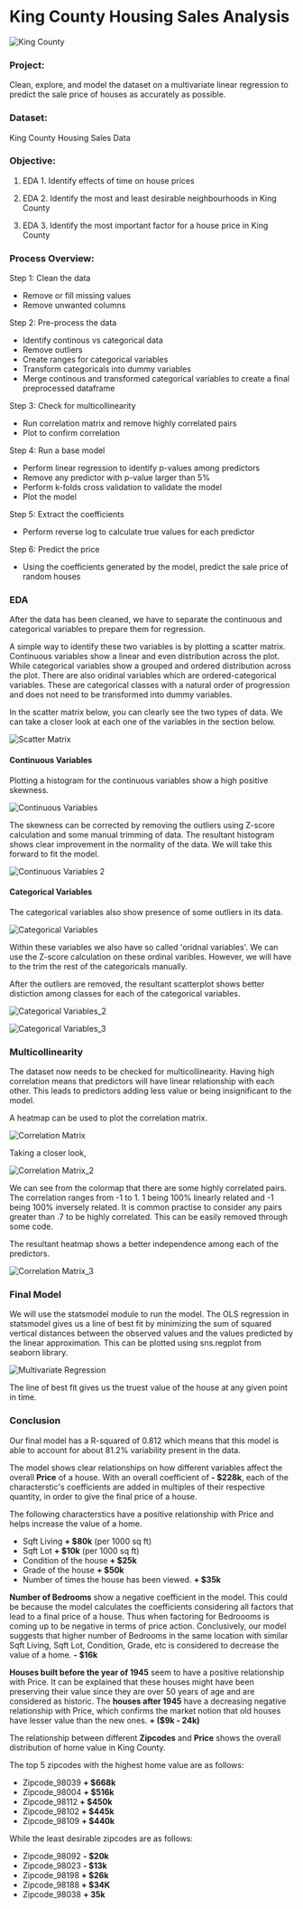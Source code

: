 # King County Housing Sales Analysis

![King County](https://github.com/dicchyant84/Module_2-Final-Project/blob/main/KC.jpg)

### Project: 

Clean, explore, and model the dataset on a multivariate linear regression to predict the sale price of houses as accurately as possible.

### Dataset:

King County Housing Sales Data

### Objective:

1. EDA 1. Identify effects of time on house prices 

2. EDA 2. Identify the most and least desirable neighbourhoods in King County 

3. EDA 3. Identify the most important factor for a house price in King County

### Process Overview:

Step 1: Clean the data
- Remove or fill missing values
- Remove unwanted columns

Step 2: Pre-process the data
- Identify continous vs categorical data
- Remove outliers
- Create ranges for categorical variables
- Transform categoricals into dummy variables
- Merge continous and transformed categorical variables to create a final preprocessed dataframe

Step 3: Check for multicollinearity
- Run correlation matrix and remove highly correlated pairs
- Plot to confirm correlation

Step 4: Run a base model
- Perform linear regression to identify p-values among predictors
- Remove any predictor with p-value larger than 5%
- Perform k-folds cross validation to validate the model
- Plot the model

Step 5: Extract the coefficients
- Perform reverse log to calculate true values for each predictor

Step 6: Predict the price
- Using the coefficients generated by the model, predict the sale price of random houses


### EDA 

After the data has been cleaned, we have to separate the continuous and categorical variables to prepare them for regression.

A simple way to identify these two variables is by plotting a scatter matrix. Continuous variables show a linear and even distribution across the plot. While categorical variables show a grouped and ordered distribution across the plot. There are also oridinal variables which are ordered-categorical variables. These are categorical classes with a natural order of progression and does not need to be transformed into dummy variables. 

In the scatter matrix below, you can clearly see the two types of data. We can take a closer look at each one of the variables in the section below.

![Scatter Matrix](https://github.com/dicchyant84/Module_2-Final-Project/blob/main/Graphs/Scatter_Matrix.png)

#### Continuous Variables

Plotting a histogram for the continuous variables show a high positive skewness. 

![Continuous Variables](https://github.com/dicchyant84/Module_2-Final-Project/blob/main/Graphs/continuous1.png)

The skewness can be corrected by removing the outliers using Z-score calculation and some manual trimming of data. 
The resultant histogram shows clear improvement in the normality of the data. We will take this forward to fit the model.

![Continuous Variables 2](https://github.com/dicchyant84/Module_2-Final-Project/blob/main/Graphs/continuous2.png)

#### Categorical Variables

The categorical variables also show presence of some outliers in its data.

![Categorical Variables](https://github.com/dicchyant84/Module_2-Final-Project/blob/main/Graphs/categorical1.png)

Within these variables we also have so called 'oridnal variables'. We can use the Z-score calculation on these ordinal varibles. However, we will have to the trim the rest of the categoricals manually.

After the outliers are removed, the resultant scatterplot shows better distiction among classes for each of the categorical variables. 

![Categorical Variables_2](https://github.com/dicchyant84/Module_2-Final-Project/blob/main/Graphs/Categorical_Variables_2.png)

![Categorical Variables_3](https://github.com/dicchyant84/Module_2-Final-Project/blob/main/Graphs/Categorical_Variables_3.png)

### Multicollinearity

The dataset now needs to be checked for multicollinearity. Having high correlation means that predictors will have linear relationship with each other. This leads to predictors adding less value or being insignificant to the model. 

A heatmap can be used to plot the correlation matrix.

![Correlation Matrix](https://github.com/dicchyant84/Module_2-Final-Project/blob/main/Graphs/corr1.png)

Taking a closer look,

![Correlation Matrix_2](https://github.com/dicchyant84/Module_2-Final-Project/blob/main/Graphs/corr2.png)

We can see from the colormap that there are some highly correlated pairs. The correlation ranges from -1 to 1. 1 being 100% linearly related and -1 being 100% inversely related. It is common practise to consider any pairs greater than .7 to be highly correlated. This can be easily removed through some code.

The resultant heatmap shows a better independence among each of the predictors.

![Correlation Matrix_3](https://github.com/dicchyant84/Module_2-Final-Project/blob/main/Graphs/corr3.png)

### Final Model

We will use the statsmodel module to run the model. The OLS regression in statsmodel gives us a line of best fit by minimizing the sum of squared vertical distances between the observed values and the values predicted by the linear approximation. This can be plotted using sns.regplot from seaborn library.

![Multivariate Regression](https://github.com/dicchyant84/Module_2-Final-Project/blob/main/Graphs/regression.png)

The line of best fit gives us the truest value of the house at any given point in time. 

### Conclusion

Our final model has a R-squared of 0.812 which means that this model is able to account for about 81.2% variability present in the data.

The model shows clear relationships on how different variables affect the overall **Price** of a house. With an overall coefficient of **- $228k**, each of the characterstic's coefficients are added in multiples of their respective quantity, in order to give the final price of a house.

The following characterstics have a positive relationship with Price and helps increase the value of a home.
* Sqft Living **+ $80k** (per 1000 sq ft)
* Sqft Lot **+ $10k** (per 1000 sq ft)      
* Condition of the house **+ $25k**  
* Grade of the house **+ $50k** 
* Number of times the house has been viewed. **+ $35k**  

**Number of Bedrooms** show a negative coefficient in the model. This could be because the model calculates the coefficients considering all factors that lead to a final price of a house. Thus when factoring for Bedroooms is coming up to be negative in terms of price action. Conclusively, our model suggests that higher number of Bedrooms in the same location with similar Sqft Living, Sqft Lot, Condition, Grade, etc is considered to decrease the value of a home. **- $16k**

**Houses built before the year of 1945** seem to have a positive relationship with Price. It can be explained that these houses might have been preserving their value since they are over 50 years of age and are considered as historic. The **houses after 1945** have a decreasing negative relationship with Price, which confirms the market notion that old houses have lesser value than the new ones. **+ ($9k - 24k)**

The relationship between different **Zipcodes** and **Price** shows the overall distribution of home value in King County. 

The top 5 zipcodes with the highest home value are as follows:
* Zipcode_98039	**+ $668k**
* Zipcode_98004 **+ $516k**
* Zipcode_98112	**+ $450k**
* Zipcode_98102	**+ $445k**
* Zipcode_98109 **+ $440k**

While the least desirable zipcodes are as follows:
* Zipcode_98092	**- $20k**
* Zipcode_98023	**- $13k**
* Zipcode_98198	**+ $26k**
* Zipcode_98188	**+ $34K**
* Zipcode_98038 **+ 35k**
